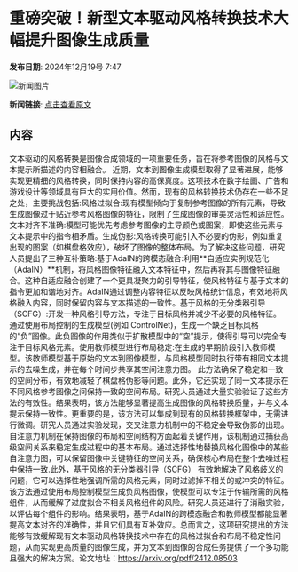 # 重磅突破！新型文本驱动风格转换技术大幅提升图像生成质量

**发布日期**: 2024年12月19号 7:47

![新闻图片](https://pic.chinaz.com/thumb/2024/1219/24121903470140097783.jpg)

**新闻链接**: [点击查看原文](https://www.aibase.com/zh/news/14119)

## 内容

文本驱动的风格转换是图像合成领域的一项重要任务，旨在将参考图像的风格与文本提示所描述的内容相融合。 近期，文本到图像生成模型取得了显著进展，能够实现更精细的风格转换，同时保持内容的高保真度。这项技术在数字绘画、广告和游戏设计等领域具有巨大的实用价值。然而，现有的风格转换技术仍存在一些不足之处，主要挑战包括:风格过拟合:现有模型倾向于复制参考图像的所有元素，导致生成图像过于贴近参考风格图像的特征，限制了生成图像的审美灵活性和适应性。文本对齐不准确:模型可能优先考虑参考图像的主导颜色或图案，即使这些元素与文本提示中的指令相矛盾。生成伪影:风格转换可能引入不必要的伪影，例如重复出现的图案（如棋盘格效应），破坏了图像的整体布局。为了解决这些问题，研究人员提出了三种互补策略:基于AdaIN的跨模态融合:利用**自适应实例规范化（AdaIN）**机制，将风格图像特征融入文本特征中，然后再将其与图像特征融合。这种自适应融合创建了一个更具凝聚力的引导特征，使风格特征与基于文本的指令更加和谐地对齐。AdaIN通过调整内容特征以反映风格统计信息，有效地将风格融入内容，同时保留内容与文本描述的一致性。基于风格的无分类器引导（SCFG）:开发一种风格引导方法，专注于目标风格并减少不必要的风格特征。 通过使用布局控制的生成模型(例如 ControlNet)，生成一个缺乏目标风格的“负”图像。此负图像的作用类似于扩散模型中的“空”提示，使得引导可以完全专注于目标风格元素。使用教师模型进行布局稳定:在生成的早期阶段引入教师模型。该教师模型基于原始的文本到图像模型，与风格模型同时执行带有相同文本提示的去噪生成，并在每个时间步共享其空间注意力图。 此方法确保了稳定和一致的空间分布，有效地减轻了棋盘格伪影等问题。此外，它还实现了同一文本提示在不同风格参考图像之间保持一致的空间布局。研究人员通过大量实验验证了这些方法的有效性。结果表明，该方法能够显著提高生成图像的风格转换质量，并与文本提示保持一致性。更重要的是，该方法可以集成到现有的风格转换框架中，无需进行微调。研究人员通过实验发现，交叉注意力机制中的不稳定会导致伪影的出现。自注意力机制在保持图像的布局和空间结构方面起着关键作用，该机制通过捕获高级空间关系来稳定生成过程中的基本布局。通过选择性地替换风格化图像中的某些自注意力图，可以保留图像中关键特征的空间关系，确保核心布局在整个去噪过程中保持一致.此外，基于风格的无分类器引导（SCFG） 有效地解决了风格歧义的问题，它可以选择性地强调所需的风格元素，同时过滤掉不相关的或冲突的特征。该方法通过使用布局控制模型生成负风格图像，使模型可以专注于传输所需的风格组件，从而缓解了过度拟合不相关风格组件的风险。研究人员还进行了消融实验，以评估每个组件的影响。结果表明，基于AdaIN的跨模态融合和教师模型都能显著提高文本对齐的准确性，并且它们具有互补效应。总而言之，这项研究提出的方法能够有效缓解现有文本驱动风格转换技术中存在的风格过拟合和布局不稳定性问题，从而实现更高质量的图像生成，并为文本到图像的合成任务提供了一个多功能且强大的解决方案。论文地址：https://arxiv.org/pdf/2412.08503
